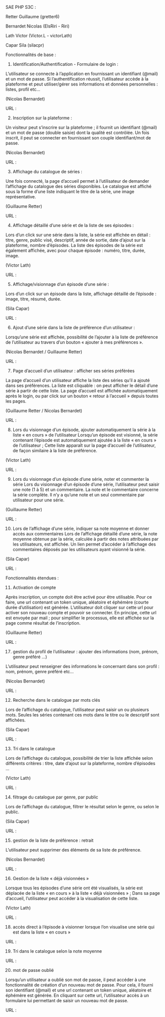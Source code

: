 SAE PHP S3C :

Retter Guillaume (gretter6)

Bernardet Nicolas (ElsRiri - Riri)

Lath Victor (Victor.L - victorLath)

Capar Sila (silacpr)




Fonctionnalités de base :


1. Identification/Authentification - Formulaire de login :

L’utilisateur se connecte à l’application en fournissant un identifiant (@mail) et un mot de passe.
Si l’authentification réussit, l’utilisateur accède à la plateforme et peut utiliser/gérer ses
informations et données personnelles : listes, profil etc...

(Nicolas Bernardet)

URL : 


2. Inscription sur la plateforme :

Un visiteur peut s’inscrire sur la plateforme ; il fournit un identifiant (@mail) et un mot de passe
(double saisie) dont la qualité est contrôlée. Un fois inscrit, il peut se connecter en fournissant
son couple identifiant/mot de passe.

(Nicolas Bernardet)

URL :


3. Affichage du catalogue de séries :

Une fois connecté, la page d’accueil permet à l’utilisateur de demander l’affichage du catalogue
des séries disponibles. Le catalogue est affiché sous la forme d’une liste indiquant le titre de la
série, une image représentative.

(Guillaume Retter)

URL :


4. Affichage détaillé d’une série et de la liste de ses épisodes :

Lors d’un click sur une série dans la liste, la série est affichée en détail : titre, genre, public visé,
descriptif, année de sortie, date d’ajout sur la plateforme, nombre d’épisodes. La liste des
épisodes de la série est également affichée, avec pour chaque épisode : numéro, titre, durée,
image.

(Victor Lath)

URL :


5. Affichage/visionnage d’un épisode d’une série :

Lors d’un click sur un épisode dans la liste, affichage détaillé de l’épisode : image, titre, résumé,
durée.

(Sila Capar)

URL :


6. Ajout d’une série dans la liste de préférence d’un utilisateur :

Lorsqu’une série est affichée, possibilité de l’ajouter à la liste de préférence de l’utilisateur au
travers d’un bouton « ajouter à mes préférences ».

(Nicolas Bernardet / Guillaume Retter)

URL :


7. Page d’accueil d’un utilisateur : afficher ses séries préférées

La page d’accueil d’un utilisateur affiche la liste des séries qu’il a ajouté dans ses préférences.
La liste est cliquable : on peut afficher le détail d’une série à partir de cette liste.
La page d’accueil est affichée automatiquement après le login, ou par click sur un bouton
« retour à l’accueil » depuis toutes les pages.

(Guillaume Retter / Nicolas Bernardet)

URL :


8. Lors du visionnage d’un épisode, ajouter automatiquement la série à la liste « en cours » de l’utilisateur
Lorsqu’un épisode est visionné, la série contenant l’épisode est automatiquement ajoutée à la
liste « en cours » de l’utilisateur ; Cette liste apparaît sur la page d’accueil de l’utilisateur, de
façon similaire à la liste de préférence.

(Victor Lath)

URL :


9. Lors du visionnage d’un épisode d’une série, noter et commenter la série
Lors du visionnage d’un épisode d’une série, l’utilisateur peut saisir une note (1 à 5) et un
commentaire. La note et le commentaire concerne la série complète. Il n’y a qu’une note et un
seul commentaire par utilisateur pour une série.

(Guillaume Retter)

URL :


10. Lors de l’affichage d’une série, indiquer sa note moyenne et donner accès aux commentaires
Lors de l’affichage détaillé d’une série, la note moyenne obtenue par la série, calculée à partir
des notes attribuées par les utilisateurs, est affichée. Un lien permet d’accéder à l’affichage des
commentaires déposés par les utilisateurs ayant visionné la série.

(Sila Capar)

URL :



Fonctionnalités étendues :


11. Activation de compte

Après inscription, un compte doit être activé pour être utilisable. Pour ce faire, une url contenant
un token unique, aléatoire et éphémère (courte durée d’utilisation) est générée. L’utilisateur doit
cliquer sur cette url pour activer son nouveau compte et pouvoir se connecter.
En principe, cette url est envoyée par mail ; pour simplifier le processus, elle est affichée sur la
page comme résultat de l’inscription.

(Guillaume Retter)

URL :


17. gestion du profil de l’utilisateur : ajouter des informations (nom, prénom, genre préféré ...)

L’utilisateur peut renseigner des informations le concernant dans son profil : nom, prénom,
genre préféré etc...

(Nicolas Bernardet)

URL :


12. Recherche dans le catalogue par mots clés

Lors de l’affichage du catalogue, l’utilisateur peut saisir un ou plusieurs mots. Seules les séries
contenant ces mots dans le titre ou le descriptif sont affichées.

(Sila Capar)

URL :


13. Tri dans le catalogue

Lors de l’affichage du catalogue, possibilité de trier la liste affichée selon différents critères :
titre, date d’ajout sur la plateforme, nombre d’épisodes ...

(Victor Lath)

URL :


14. filtrage du catalogue par genre, par public

Lors de l’affichage du catalogue, filtrer le résultat selon le genre, ou selon le public.

(Sila Capar)

URL :


15. gestion de la liste de préférence : retrait

L’utilisateur peut supprimer des éléments de sa liste de préférence.

(Nicolas Bernardet)

URL :


16. Gestion de la liste « déjà visionnées »

Lorsque tous les épisodes d’une série ont été visualisés, la série est déplacée de la liste « en
cours » à la liste « déjà visionnées » ; Dans sa page d’accueil, l’utilisateur peut accéder à la
visualisation de cette liste.

(Victor Lath)

URL :


18. accès direct à l’épisode à visionner lorsque l’on visualise une série qui est dans la liste « en cours »

URL :


19. Tri dans le catalogue selon la note moyenne

URL :


20. mot de passe oublié

Lorsqu’un utilisateur a oublié son mot de passe, il peut accéder à une fonctionnalité de création
d’un nouveau mot de passe. Pour cela, il fourni son identifiant (@mail) et une url contenant un
token unique, aléatoire et éphémère est générée. En cliquant sur cette url, l’utilisateur accès à
un formulaire lui permettant de saisir un nouveau mot de passe.

URL :
